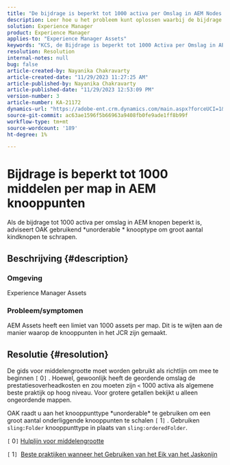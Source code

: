 ```yaml
---
title: "De bijdrage is beperkt tot 1000 activa per Omslag in AEM Nodes."
description: Leer hoe u het probleem kunt oplossen waarbij de bijdrage beperkt is tot 1000 middelen per map in AEM knooppunten.
solution: Experience Manager
product: Experience Manager
applies-to: "Experience Manager Assets"
keywords: "KCS, de Bijdrage is beperkt tot 1000 Activa per Omslag in AEM Nodes."
resolution: Resolution
internal-notes: null
bug: false
article-created-by: Nayanika Chakravarty
article-created-date: "11/29/2023 11:27:25 AM"
article-published-by: Nayanika Chakravarty
article-published-date: "11/29/2023 12:53:09 PM"
version-number: 3
article-number: KA-21172
dynamics-url: "https://adobe-ent.crm.dynamics.com/main.aspx?forceUCI=1&pagetype=entityrecord&etn=knowledgearticle&id=596a573e-aa8e-ee11-8179-6045bd006239"
source-git-commit: ac63ae1596f5b66963a9408fb0fe9ade1ff8b99f
workflow-type: tm+mt
source-wordcount: '189'
ht-degree: 1%

---
```


# Bijdrage is beperkt tot 1000 middelen per map in AEM knooppunten


Als de bijdrage tot 1000 activa per omslag in AEM knopen beperkt is, adviseert OAK gebruikend \*unorderable \* knooptype om groot aantal kindknopen te schrapen.

## Beschrijving {#description}


### <b>Omgeving</b>

Experience Manager Assets



### <b>Probleem/symptomen</b>

AEM Assets heeft een limiet van 1000 assets per map. Dit is te wijten aan de manier waarop de knooppunten in het JCR zijn gemaakt.


## Resolutie {#resolution}


De gids voor middelengrootte moet worden gebruikt als richtlijn om mee te beginnen `[` 0`]` . Hoewel, gewoonlijk heeft de geordende omslag de prestatiesoverheadkosten en zou moeten zijn `<`  1000 activa als algemene beste praktijk op hoog niveau. Voor grotere getallen bekijkt u alleen ongeordende mappen.

OAK raadt u aan het knooppunttype \*unorderable\* te gebruiken om een groot aantal onderliggende knooppunten te schalen `[` 1`]` . Gebruiken `sling:Folder` knooppunttype in plaats van `sling:orderedFolder`.

`[` 0`]`  [Hulplijn voor middelengrootte](https://experienceleague.adobe.com/docs/experience-manager-65/assets/administer/assets-sizing-guide.html?lang=en)

`[` 1`]`  [Beste praktijken wanneer het Gebruiken van het Eik van het Jaskonijn](https://jackrabbit.apache.org/oak/docs/dos_and_donts.html)
